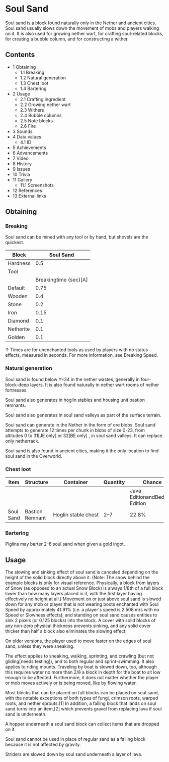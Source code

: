 # Soul Sand
Soul sand is a block found naturally only in the Nether and ancient cities. Soul sand usually slows down the movement of mobs and players walking on it. It is also used for growing nether wart, for crafting soul-related blocks, for creating a bubble column, and for constructing a wither.

## Contents
- 1 Obtaining
	- 1.1 Breaking
	- 1.2 Natural generation
	- 1.3 Chest loot
	- 1.4 Bartering
- 2 Usage
	- 2.1 Crafting ingredient
	- 2.2 Growing nether wart
	- 2.3 Withers
	- 2.4 Bubble columns
	- 2.5 Note blocks
	- 2.6 Fire
- 3 Sounds
- 4 Data values
	- 4.1 ID
- 5 Achievements
- 6 Advancements
- 7 Video
- 8 History
- 9 Issues
- 10 Trivia
- 11 Gallery
	- 11.1 Screenshots
- 12 References
- 13 External links

## Obtaining
### Breaking
Soul sand can be mined with any tool or by hand, but shovels are the quickest.

| Block     | Soul Sand             |
|-----------|-----------------------|
| Hardness  | 0.5                   |
| Tool      |                       |
|           | Breakingtime (sec)[A] |
| Default   | 0.75                  |
| Wooden    | 0.4                   |
| Stone     | 0.2                   |
| Iron      | 0.15                  |
| Diamond   | 0.1                   |
| Netherite | 0.1                   |
| Golden    | 0.1                   |


↑ Times are for unenchanted tools as used by players with no status effects, measured in seconds. For more information, see Breaking Speed.


### Natural generation
Soul sand is found below Y=34 in the nether wastes, generally in four-block-deep layers. It is also found naturally in nether wart rooms of nether fortresses.

Soul sand also generates in hoglin stables and housing unit bastion remnants.

Soul sand also generates in soul sand valleys as part of the surface terrain.

Soul sand can generate in the Nether in the form of ore blobs. Soul sand attempts to generate 12 times per chunk in blobs of size 0-23, from altitudes 0 to 31‌[JE  only] or 32‌[BE  only] , in soul sand valleys. It can replace only netherrack.

Soul sand is also found in ancient cities, making it the only location to find soul sand in the Overworld.


### Chest loot
| Item      | Structure       | Container           | Quantity | Chance                         |
|-----------|-----------------|---------------------|----------|--------------------------------|
|           |                 |                     |          | Java EditionandBedrock Edition |
| Soul Sand | Bastion Remnant | Hoglin stable chest | 2–7      | 22.8%                          |

### Bartering
Piglins may barter 2–8 soul sand when given a gold ingot.

## Usage
The slowing and sinking effect of soul sand is canceled depending on the height of the solid block directly above it. (Note: The snow behind the example blocks is only for visual reference. Physically, a block from layers of Snow (as opposed to an actual Snow Block) is always 1/8th of a full block lower than how many layers placed in it, with the first layer having effectively no height at all.)
Movement on or just above soul sand is slowed down for any mob or player that is not wearing boots enchanted with Soul Speed by approximately 41.91% (i.e. a player's speed is 2.508 m/s with no Speed or Slowness effects), and standing on soul sand causes entities to sink 2 pixels (or 0.125 blocks) into the block. A cover with solid blocks of any non-zero physical thickness prevents sinking, and any solid cover thicker than half a block also eliminates the slowing effect.

On older versions, the player used to move faster on the edges of soul sand, unless they were sneaking.

The effect applies to sneaking, walking, sprinting, and crawling (but not gliding[needs testing]), and to both regular and sprint-swimming. It also applies to riding mounts. Traveling by boat is slowed down, too, although this requires water no more than 2/8 a block in depth for the boat to sit low enough to be affected. Furthermore, it does not matter whether the player or mob moves actively or is being moved, like by flowing water.

Most blocks that can be placed on full blocks can be placed on soul sand, with the notable exceptions of both types of fungi, crimson roots, warped roots, and nether sprouts.[1] In addition, a falling block that lands on soul sand turns into an item,[2] which prevents gravel from replacing lava if soul sand is underneath.

A hopper underneath a soul sand block can collect items that are dropped on it.

Soul sand cannot be used in place of regular sand as a falling block because it is not affected by gravity.

Striders are slowed down by soul sand underneath a layer of lava.

